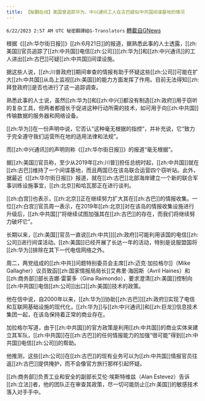 ```yaml
---
title: 【秘翻在线】美国曾追踪华为、中兴通讯工人在古巴疑似中共国间谍基地的情况
---
```

`6/22/2023 2:57 AM UTC 秘密翻譯組G-Translators` [轉載自GNews](https://gnews.org/articles/1402701)

根据《[[zh:华尔街日报]]》[[zh:6月21日]]的报道，据熟悉此事的人士透露，[[zh:美国]]官员追踪了[[zh:中共国]]电信[[zh:公司]][[zh:华为]]和[[zh:中兴通讯]]的工人进出[[zh:古巴]]可疑[[zh:中共国]]间谍设施。

据这些人说，[[zh:川普政府]]期间审查的情报有助于怀疑这些[[zh:公司]]可能在扩大[[zh:中共国]]从岛上监视[[zh:美国]]的能力方面发挥了作用。目前无法得知[[zh:拜登政府]]是否也进行了这一追踪调查。

熟悉此事的人士说，虽然[[zh:华为]]和[[zh:中兴]]都没有制造[[zh:政府]]用于窃听的复杂工具，但两者都擅长于促进这种行动所需的技术，如可用于向[[zh:中共国]]传输数据的服务器和网络设备。

[[zh:华为]]在一份声明中说，它否认“这种毫无根据的指控”，并补充说，它“致力于完全遵守我们运营所在地的适用法律和法规”。

而[[zh:中兴通讯]]的声明则称《[[zh:华尔街日报]]》的报道“毫无根据”。

据[[zh:美国]]官员称，至少从2019年[[zh:川普]]担任总统时起，[[zh:中共国]]就在[[zh:古巴]]维持了一个间谍基地，而且两国已在该岛联合运营四个窃听站。此外，据最近《[[zh:华尔街日报]]》报道，就在[[zh:古巴]]北部海岸建立一个新的联合军事训练设施事宜，[[zh:北京]]和哈瓦那正在进行谈判。

[[zh:白宫]]也表示，[[zh:北京]]正在继续努力扩大其在[[zh:古巴]]的情报收集。一位[[zh:白宫]]官员周一表示，在2019年[[zh:北京]]对在该岛的情报收集设施进行升级后，[[zh:中共国]]“将继续试图加强其在[[zh:古巴]]的存在，而我们将继续努力破坏它”。

长期以来，[[zh:美国]]官员一直说[[zh:中共]][[zh:政府]]可能利用该国的电信[[zh:公司]]进行间谍活动。[[zh:美国]]已经开展了长达一年的活动，特别是说服盟国将[[zh:华为]]排除在其下一代电信网络之外。

周二，两党组成的[[zh:中共]]问题特别委员会主席[[zh:迈克·加拉格尔]]（Mike Gallagher）议员致函[[zh:国家情报局局长]]艾弗里·海因斯（Avril Haines）和[[zh:商务部]]部长吉娜·雷蒙多（Gina Raimondo），要求澄清[[zh:美国]]控制向[[zh:中共国]]电信[[zh:公司]]出口[[zh:美国]]技术的政策。

他在信中说，自2000年以来，[[zh:华为]]协助[[zh:古巴]][[zh:政府]]实现了电信和互联网基础设施的现代化，[[zh:华为]]与[[zh:中兴通讯]]和[[zh:巨龙]]信息技术集团一起，在该岛保持着正常的商业存在。

加拉格尔写道，由于[[zh:中共国]]的官方政策是利用[[zh:中共国]]的商业实体来建立其军队，[[zh:中共国]]在[[zh:古巴]]的任何情报能力的加强“很可能”得到[[zh:中共国]]电信[[zh:公司]]的帮助。

他推测，这些[[zh:公司]]在[[zh:古巴]]的现有业务可以为[[zh:中共国]]情报官员往返[[zh:古巴]]提供掩护，而不会像官方旅行那样引起怀疑。

[[zh:商务部]]负责工业和安全的副部长艾伦·埃斯特维兹（Alan Estevez）告诉[[zh:立法]]者，他的团队正在审查其政策，尽一切可能防止[[zh:美国]]的敏感技术落入对手手中。
